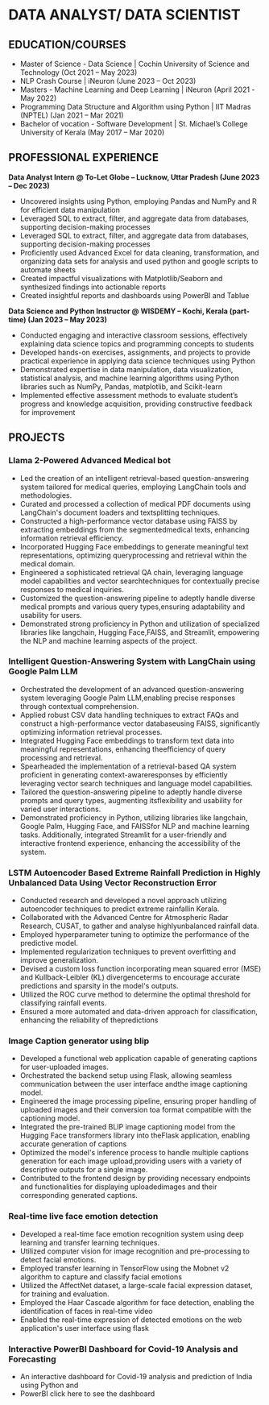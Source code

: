 # **DATA ANALYST/ DATA SCIENTIST**


## **EDUCATION/COURSES**
- Master of Science - Data Science | Cochin University of Science and Technology (Oct 2021 – May 2023)
- NLP Crash Course | iNeuron (June 2023 – Oct 2023)
- Masters - Machine Learning and Deep Learning | iNeuron (April 2021 -May 2022)
- Programming Data Structure and Algorithm using Python | IIT Madras (NPTEL) (Jan 2021 – Mar 2021)
- Bachelor of vocation - Software Development | St. Michael’s College University of Kerala (May 2017 – Mar 2020)
                                                                                              

## **PROFESSIONAL EXPERIENCE** 
**Data Analyst Intern @ To-Let Globe – Lucknow, Uttar Pradesh (June 2023 – Dec 2023)**                                                                                                                     
- Uncovered insights using Python, employing Pandas and NumPy and R for efficient data manipulation
- Leveraged SQL to extract, filter, and aggregate data from databases, supporting decision-making processes
- Leveraged SQL to extract, filter, and aggregate data from databases, supporting decision-making processes
- Proficiently used Advanced Excel for data cleaning, transformation, and organizing data sets for analysis and used python and google scripts to automate sheets
- Created impactful visualizations with Matplotlib/Seaborn and synthesized findings into actionable reports
- Created insightful reports and dashboards using PowerBI and Tablue

**Data Science and Python Instructor @ WISDEMY – Kochi, Kerala (part-time) (Jan 2023 – May 2023)**                                                                                                                           
- Conducted engaging and interactive classroom sessions, effectively explaining data science topics and programming concepts to students
- Developed hands-on exercises, assignments, and projects to provide practical experience in applying data science techniques using Python
- Demonstrated expertise in data manipulation, data visualization, statistical analysis, and machine learning algorithms using Python libraries such as NumPy, Pandas, matplotlib, and Scikit-learn
- Implemented effective assessment methods to evaluate student’s progress and knowledge acquisition, providing constructive feedback for improvement

## **PROJECTS**



### **Llama 2-Powered Advanced Medical bot**
- Led the creation of an intelligent retrieval-based question-answering system tailored for medical queries, employing LangChain tools and methodologies.
- Curated and processed a collection of medical PDF documents using LangChain's document loaders and textsplitting techniques.
- Constructed a high-performance vector database using FAISS by extracting embeddings from the segmentedmedical texts, enhancing information retrieval efficiency.
- Incorporated Hugging Face embeddings to generate meaningful text representations, optimizing queryprocessing and retrieval within the medical domain.
- Engineered a sophisticated retrieval QA chain, leveraging language model capabilities and vector searchtechniques for contextually precise responses to medical inquiries.
- Customized the question-answering pipeline to adeptly handle diverse medical prompts and various query types,ensuring adaptability and usability for users.
- Demonstrated strong proficiency in Python and utilization of specialized libraries like langchain, Hugging Face,FAISS, and Streamlit, empowering the NLP and machine learning aspects of the project.

### **Intelligent Question-Answering System with LangChain using Google Palm LLM**
- Orchestrated the development of an advanced question-answering system leveraging Google Palm LLM,enabling precise responses through contextual comprehension.
- Applied robust CSV data handling techniques to extract FAQs and construct a high-performance vector databaseusing FAISS, significantly optimizing information retrieval processes.
- Integrated Hugging Face embeddings to transform text data into meaningful representations, enhancing theefficiency of query processing and retrieval.
- Spearheaded the implementation of a retrieval-based QA system proficient in generating context-awareresponses by efficiently leveraging vector search techniques and language model capabilities.
- Tailored the question-answering pipeline to adeptly handle diverse prompts and query types, augmenting itsflexibility and usability for varied user interactions.
- Demonstrated proficiency in Python, utilizing libraries like langchain, Google Palm, Hugging Face, and FAISSfor NLP and machine learning tasks. Additionally, integrated Streamlit for a user-friendly and interactive
  frontend experience, enhancing the accessibility of the system.

### **LSTM Autoencoder Based Extreme Rainfall Prediction in Highly Unbalanced Data Using Vector Reconstruction Error**

- Conducted research and developed a novel approach utilizing autoencoder techniques to predict extreme rainfallin Kerala.
- Collaborated with the Advanced Centre for Atmospheric Radar Research, CUSAT, to gather and analyse highlyunbalanced rainfall data.
- Employed hyperparameter tuning to optimize the performance of the predictive model.
- Implemented regularization techniques to prevent overfitting and improve generalization.
- Devised a custom loss function incorporating mean squared error (MSE) and Kullback-Leibler (KL) divergenceterms to encourage accurate predictions and sparsity in the model's outputs.
- Utilized the ROC curve method to determine the optimal threshold for classifying rainfall events.
- Ensured a more automated and data-driven approach for classification, enhancing the reliability of thepredictions

### **Image Caption generator using blip**
- Developed a functional web application capable of generating captions for user-uploaded images.
- Orchestrated the backend setup using Flask, allowing seamless communication between the user interface andthe image captioning model.
- Engineered the image processing pipeline, ensuring proper handling of uploaded images and their conversion toa format compatible with the captioning model.
- Integrated the pre-trained BLIP image captioning model from the Hugging Face transformers library into theFlask application, enabling accurate generation of captions
- Optimized the model's inference process to handle multiple captions generation for each image upload,providing users with a variety of descriptive outputs for a single image.
- Contributed to the frontend design by providing necessary endpoints and functionalities for displaying uploadedimages and their corresponding generated captions.

### **Real-time live face emotion detection** 
- Developed a real-time face emotion recognition system using deep learning and transfer learning techniques.
- Utilized computer vision for image recognition and pre-processing to detect facial emotions.
- Employed transfer learning in TensorFlow using the Mobnet v2 algorithm to capture and classify facial emotions
- Utilized the AffectNet dataset, a large-scale facial expression dataset, for training and evaluation.
- Employed the Haar Cascade algorithm for face detection, enabling the identification of faces in real-time video
- Enabled the real-time expression of detected emotions on the web application's user interface using flask

### **Interactive PowerBI Dashboard for Covid-19 Analysis and Forecasting**

- An interactive dashboard for Covid-19 analysis and prediction of India using Python and    
- PowerBI   click here to see the dashboard
